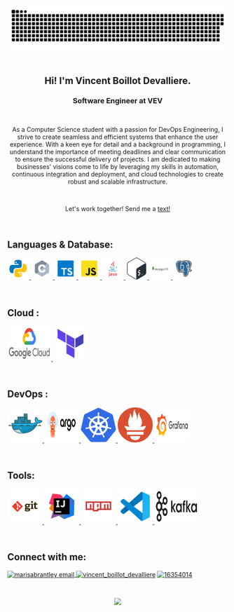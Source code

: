 ![GitHub Readme Profile Banner copy](contributions.svg)
<br>
<br>

<h2 align=center>Hi! I'm Vincent Boillot Devalliere.</h2>
<h3 align=center>Software Engineer at VEV</h3>
<br>
<p align="center">As a Computer Science student with a passion for DevOps Engineering, I strive to create seamless and efficient systems that enhance the user experience. With a keen eye for detail and a background in programming, I understand the importance of meeting deadlines and clear communication to ensure the successful delivery of projects. I am dedicated to making businesses' visions come to life by leveraging my skills in automation, continuous integration and deployment, and cloud technologies to create robust and scalable infrastructure.</p>
<br>
<p align="center">Let's work together! Send me a <a href="https://twitter.com/Bois_Leau" rel="noopener noreferrer" target="_blank">text!</a></p>

<br>

## Languages & Database:

<p align="left">
<a href="https://www.w3schools.com/python/" target="_blank"> <img src="svg/language/python.svg" width=50 height=50 alt="html5" /> </a>
<a href="https://www.w3schools.com/c/"><img src="svg/language/c.svg" width=50 height=50  alt="C" /> </a>
<a href="https://www.w3schools.com/typescript/" target="_blank"><img src="svg/language/typescript.svg" width=50 height=50 alt="typescript" /> </a>
<a href="https://www.w3schools.com/javascript/" target="_blank"><img src="svg/language/javascript.svg" width=50 height=50 alt="javascript" /> </a>
<a href="https://www.w3schools.com/java/" target="_blank"><img src="svg/language/java.svg" width=50 height=50 alt="java" /> </a>
<a href="https://www.w3schools.com/bash/" target="_blank"><img src="svg/language/bash.svg" width=50 height=50 alt="bash" /> </a>
<a href="https://www.w3.org/mongodb/" target="_blank"> <img src="svg/database/mongodb.svg" width=50 height=50 alt="mongodb" /> </a>
<a href="https://www.w3schools.com/postgresql/"><img src="svg/database/postgresql.svg" width=50 height=50  alt="postgresql" /> </a>
</p>

<br>

## Cloud :

<p align="left">
<a href="https://cloud.google.com/?hl=en" target="_blank"> <img src="svg/cloud/gcp.svg" width=100 height=80 alt="GCP" /> </a>
<a href="https://www.terraform.io/" target="_blank"> <img src="svg/cloud/terraform.png" width=80 height=80 alt="Terraform" /> </a>
</p>

<br>

## DevOps :

<p align="left">
<a href="https://www.docker.com/" target="_blank"> <img src="svg/devops/docker.svg" width=80 height=80 alt="Docker" /> </a>
<a href="https://www.argocd.com/" target="_blank"> <img src="svg/devops/argocd.svg" width=80 height=80 alt="ArgoCD" /> </a>
<a href="https://www.kubernetes.com/" target="_blank"> <img src="svg/devops/k8s.svg" width=80 height=80 alt="Kubernetes" /> </a>
<a href="https://www.prometheus.com/" target="_blank"> <img src="svg/devops/prom.svg" width=80 height=80 alt="Prometheus" /> </a>
<a href="https://www.prometheus.com/" target="_blank"> <img src="svg/devops/grafana.svg" width=80 height=80 alt="Grafana" /> </a>

</p>

<br>

## Tools:

<a href="https://git-scm.com/" target="_blank"> <img src="svg/tools/git.svg" width=80 height=80 alt="git" /> </a>
<a href="https://www.jetbrains.com/idea/" target="_blank"> <img src="svg/tools/intellij.svg" width=80 height=80 alt="intellij" /> </a>
<a href="https://www.npmjs.com/" target="_blank"> <img src="svg/tools/npm.svg" width=80 height=80 alt="npm" /> </a>
<a href="https://code.visualstudio.com/" target="_blank"> <img src="svg/tools/vscode.svg" width=80 height=80 alt="VS code" /> </a>
<a href="https://code.visualstudio.com/" target="_blank"> <img src="svg/tools/kafka.svg" width=100 height=80 alt="Apache Kafka" /> </a>

<br>

<h2 align="left">Connect with me:</h2>
<p align="left">
<a href="mailto: vboillot@hotmail.fr" target="blank"><img align="center" src="https://img.icons8.com/dotty/40/000000/email.png" alt="marisabrantley email" />
</a>
<a href="https://www.linkedin.com/in/vincent-boillot-devalliere-332744182/" rel="noopener noreferrer" target="_blank"><img align="center" src="https://raw.githubusercontent.com/rahuldkjain/github-profile-readme-generator/master/src/images/icons/Social/linked-in-alt.svg" alt="vincent_boillot_devalliere" height="30" width="40" /></a>
<a href="https://stackoverflow.com/users/18881426/" rel="noopener noreferrer" target="_blank"><img align="center" src="https://raw.githubusercontent.com/rahuldkjain/github-profile-readme-generator/master/src/images/icons/Social/stack-overflow.svg" alt="16354014" height="30" width="40" /></a>
</p>
<p align="left">
</p>
<br>

<p align="center">
<img src="https://github-readme-stats.vercel.app/api?username=justseenn&show_icons=true&theme=graywhite">
</p>
